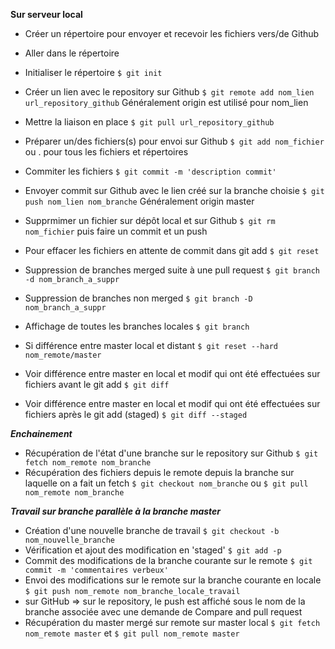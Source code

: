**Sur serveur local**
- Créer un répertoire pour envoyer et recevoir les fichiers vers/de Github
- Aller dans le répertoire
- Initialiser le répertoire ``` $ git init ```
- Créer un lien avec le repository sur Github ``` $ git remote add nom_lien url_repository_github ``` Généralement origin est utilisé pour nom_lien
- Mettre la liaison en place  ``` $ git pull url_repository_github ```
- Préparer un/des fichiers(s) pour envoi sur Github ``` $ git add nom_fichier ``` ou . pour tous les fichiers et répertoires
- Commiter les fichiers ``` $ git commit -m 'description commit' ```
- Envoyer commit sur Github avec le lien créé sur la branche choisie ``` $ git push nom_lien nom_branche ``` Généralement origin master

- Supprmimer un fichier sur dépôt local et sur Github ``` $ git rm nom_fichier ``` puis faire un commit et un push
- Pour effacer les fichiers en attente de commit dans git add ``` $ git reset ```

- Suppression de branches merged suite à une pull request ``` $ git branch -d nom_branch_a_suppr ```
- Suppression de branches non merged ``` $ git branch -D nom_branch_a_suppr ```
- Affichage de toutes les branches locales ``` $ git branch ```
- Si différence entre master local et distant ``` $ git reset --hard nom_remote/master ```

- Voir différence entre master en local et modif qui ont été effectuées sur fichiers avant le git add ``` $ git diff ```
- Voir différence entre master en local et modif qui ont été effectuées sur fichiers après le git add (staged) ``` $ git diff --staged ```

***Enchainement***
- Récupération de l'état d'une branche sur le repository sur Github ``` $ git fetch nom_remote nom_branche ```
- Récupération des fichiers depuis le remote depuis la branche sur laquelle on a fait un fetch ``` $ git checkout nom_branche ``` ou ``` $ git pull nom_remote nom_branche ```

***Travail sur branche parallèle à la branche master***
- Création d'une nouvelle branche de travail ``` $ git checkout -b nom_nouvelle_branche ```
- Vérification et ajout des modification en 'staged' ``` $ git add -p ```
- Commit des modifications de la branche courante sur le remote ``` $ git commit -m 'commentaires verbeux' ```
- Envoi des modifications sur le remote sur la branche courante en locale ``` $ git push nom_remote nom_branche_locale_travail ```
- sur GitHub => sur le repository, le push est affiché sous le nom de la branche associée avec une demande de Compare and pull request
- Récupération du master mergé sur remote sur master local ``` $ git fetch nom_remote master ``` et ``` $ git pull nom_remote master ```
